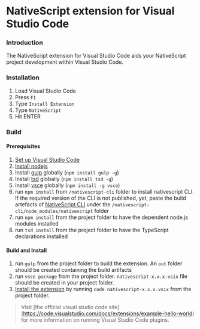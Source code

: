 NativeScript extension for Visual Studio Code
========

### Introduction
The NativeScript extension for Visual Studio Code aids your NativeScript
project development within Visual Studio Code.

### Installation
1. Load Visual Studio Code
2. Press `F1`
3. Type `Install Extension`
4. Type `NativeScript`
5. Hit ENTER

### Build

#### Prerequisites
1. [Set up Visual Studio Code](https://code.visualstudio.com/docs/editor/setup)
2. [Install nodejs](https://nodejs.org/en/download/)
3. Install [gulp](http://gulpjs.com/) globally (`npm install gulp -g`)
4. Install [tsd](http://definitelytyped.org/tsd/) globally (`npm install tsd -g`)
5. Install [vsce](https://code.visualstudio.com/docs/tools/vscecli) globally (`npm install -g vsce`)
7. run `npm install` from `/nativescript-cli` folder to install nativescript CLI. If the required version of the CLI is not published, yet, paste the build artefacts of [NativeScript CLI](https://github.com/NativeScript/nativescript-cli) under the `/nativescript-cli/node_modules/nativescript` folder
8. run `npm install` from the project folder to have the dependent node.js modules installed
9. run `tsd install` from the project folder to have the TypeScript declarations installed

#### Build and Install
1. run `gulp` from the project folder to build the extension. An `out` folder should be created containing the build artifacts
2. run `vsce package` from the project folder. `nativescript-x.x.x.vsix` file should be created in your project folder.
3. [Install the extension](https://code.visualstudio.com/docs/extensions/install-extension) by running `code nativescript-x.x.x.vsix` from the project folder.

> Visit [the official visual studio code site]
(https://code.visualstudio.com/docs/extensions/example-hello-world) for more information on running Visual Studio Code plugins.
